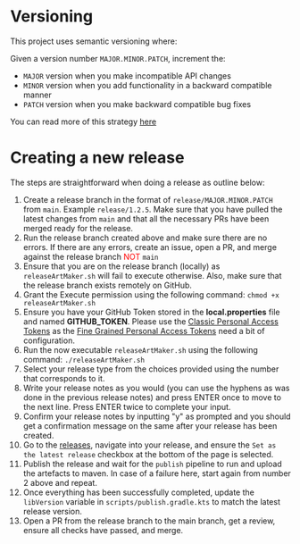 # Versioning

This project uses semantic versioning where:

Given a version number `MAJOR.MINOR.PATCH`, increment the:

- `MAJOR` version when you make incompatible API changes
- `MINOR` version when you add functionality in a backward compatible manner
- `PATCH` version when you make backward compatible bug fixes

You can read more of this strategy [here](https://semver.org/)


# Creating a new release

The steps are straightforward when doing a release as outline below:

1. Create a release branch in the format of `release/MAJOR.MINOR.PATCH` from `main`. Example `release/1.2.5`. Make sure that you have pulled the latest changes from `main` and that all the necessary PRs have been merged ready for the release.
2. Run the release branch created above and make sure there are no errors. If there are any errors, create an issue, open a PR, and merge against the release branch <span style="color:red">NOT</span> `main`
3. Ensure that you are on the release branch (locally) as `releaseArtMaker.sh` will fail to execute otherwise. Also, make sure that the release branch exists remotely on GitHub.
4. Grant the Execute permission using the following command: `chmod +x releaseArtMaker.sh`
5. Ensure you have your GitHub Token stored in the **local.properties** file and named **GITHUB_TOKEN**. Please use the [Classic Personal Access Tokens](https://docs.github.com/en/authentication/keeping-your-account-and-data-secure/managing-your-personal-access-tokens#personal-access-tokens-classic) as the [Fine Grained Personal Access Tokens](https://docs.github.com/en/authentication/keeping-your-account-and-data-secure/managing-your-personal-access-tokens#fine-grained-personal-access-tokens) need a bit of configuration.
6. Run the now executable `releaseArtMaker.sh` using the following command: `./releaseArtMaker.sh`
7. Select your release type from the choices provided using the number that corresponds to it.
8. Write your release notes as you would (you can use the hyphens as was done in the previous release notes) and press ENTER once to move to the next line. Press ENTER twice to complete your input.
9. Confirm your release notes by inputting "y" as prompted and you should get a confirmation message on the same after your release has been created.
10. Go to the [releases](https://github.com/Fbada006/ArtMaker/releases), navigate into your release, and ensure the `Set as the latest release` checkbox at the bottom of the page is selected.
11. Publish the release and wait for the `publish` pipeline to run and upload the artefacts to maven. In case of a failure here, start again from number 2 above and repeat.
12. Once everything has been successfully completed, update the `libVersion` variable in `scripts/publish.gradle.kts` to match the latest release version.
13. Open a PR from the release branch to the main branch, get a review, ensure all checks have passed, and merge.